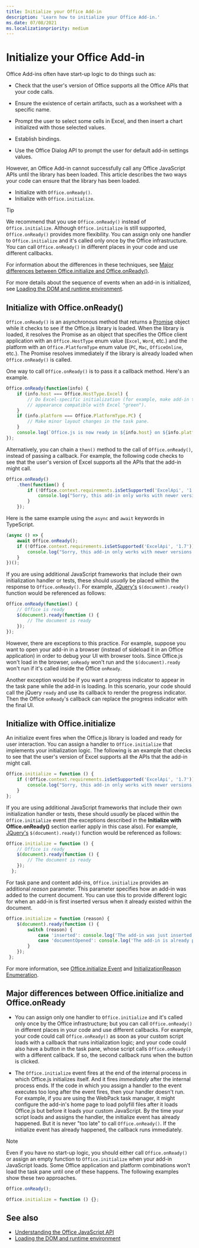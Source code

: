 ```yaml
---
title: Initialize your Office Add-in
description: 'Learn how to initialize your Office Add-in.'
ms.date: 07/08/2021
ms.localizationpriority: medium
---
```


# Initialize your Office Add-in

Office Add-ins often have start-up logic to do things such as:

- Check that the user's version of Office supports all the Office APIs that your code calls.

- Ensure the existence of certain artifacts, such as a worksheet with a specific name.

- Prompt the user to select some cells in Excel, and then insert a chart initialized with those selected values.

- Establish bindings.

- Use the Office Dialog API to prompt the user for default add-in settings values.

However, an Office Add-in cannot successfully call any Office JavaScript APIs until the library has been loaded. This article describes the two ways your code can ensure that the library has been loaded.

- Initialize with `Office.onReady()`.
- Initialize with `Office.initialize`.

> [!TIP]
> We recommend that you use `Office.onReady()` instead of `Office.initialize`. Although `Office.initialize` is still supported, `Office.onReady()` provides more flexibility. You can assign only one handler to `Office.initialize` and it's called only once by the Office infrastructure. You can call `Office.onReady()` in different places in your code and use different callbacks.
> 
> For information about the differences in these techniques, see [Major differences between Office.initialize and Office.onReady()](#major-differences-between-officeinitialize-and-officeonready).

For more details about the sequence of events when an add-in is initialized, see [Loading the DOM and runtime environment](loading-the-dom-and-runtime-environment.md).

## Initialize with Office.onReady()

`Office.onReady()` is an asynchronous method that returns a [Promise](https://developer.mozilla.org/docs/Web/JavaScript/Reference/Global_Objects/Promise) object while it checks to see if the Office.js library is loaded. When the library is loaded, it resolves the Promise as an object that specifies the Office client application with an `Office.HostType` enum value (`Excel`, `Word`, etc.) and the platform with an `Office.PlatformType` enum value (`PC`, `Mac`, `OfficeOnline`, etc.). The Promise resolves immediately if the library is already loaded when `Office.onReady()` is called.

One way to call `Office.onReady()` is to pass it a callback method. Here's an example.

```js
Office.onReady(function(info) {
    if (info.host === Office.HostType.Excel) {
        // Do Excel-specific initialization (for example, make add-in task pane's
        // appearance compatible with Excel "green").
    }
    if (info.platform === Office.PlatformType.PC) {
        // Make minor layout changes in the task pane.
    }
    console.log(`Office.js is now ready in ${info.host} on ${info.platform}`);
});
```

Alternatively, you can chain a `then()` method to the call of `Office.onReady()`, instead of passing a callback. For example, the following code checks to see that the user's version of Excel supports all the APIs that the add-in might call.

```js
Office.onReady()
    .then(function() {
        if (!Office.context.requirements.isSetSupported('ExcelApi', '1.7')) {
            console.log("Sorry, this add-in only works with newer versions of Excel.");
        }
    });
```

Here is the same example using the `async` and `await` keywords in TypeScript.

```typescript
(async () => {
    await Office.onReady();
    if (!Office.context.requirements.isSetSupported('ExcelApi', '1.7')) {
        console.log("Sorry, this add-in only works with newer versions of Excel.");
    }
})();
```

If you are using additional JavaScript frameworks that include their own initialization handler or tests, these should *usually* be placed within the response to `Office.onReady()`. For example, [JQuery's](https://jquery.com) `$(document).ready()` function would be referenced as follows:

```js
Office.onReady(function() {
    // Office is ready
    $(document).ready(function () {
        // The document is ready
    });
});
```

However, there are exceptions to this practice. For example, suppose you want to open your add-in in a browser (instead of sideload it in an Office application) in order to debug your UI with browser tools. Since Office.js won't load in the browser, `onReady` won't run and the `$(document).ready` won't run if it's called inside the Office `onReady`. 

Another exception would be if you want a progress indicator to appear in the task pane while the add-in is loading. In this scenario, your code should call the jQuery `ready` and use its callback to render the progress indicator. Then the Office `onReady`'s callback can replace the progress indicator with the final UI. 

## Initialize with Office.initialize

An initialize event fires when the Office.js library is loaded and ready for user interaction. You can assign a handler to `Office.initialize` that implements your initialization logic. The following is an example that checks to see that the user's version of Excel supports all the APIs that the add-in might call.

```js
Office.initialize = function () {
    if (!Office.context.requirements.isSetSupported('ExcelApi', '1.7')) {
        console.log("Sorry, this add-in only works with newer versions of Excel.");
    }
};
```

If you are using additional JavaScript frameworks that include their own initialization handler or tests, these should *usually* be placed within the `Office.initialize` event (the exceptions described in the **Initialize with Office.onReady()** section earlier apply in this case also). For example, [JQuery's](https://jquery.com) `$(document).ready()` function would be referenced as follows:

```js
Office.initialize = function () {
    // Office is ready
    $(document).ready(function () {
        // The document is ready
    });
  };
```

For task pane and content add-ins, `Office.initialize` provides an additional _reason_ parameter. This parameter specifies how an add-in was added to the current document. You can use this to provide different logic for when an add-in is first inserted versus when it already existed within the document.

```js
Office.initialize = function (reason) {
    $(document).ready(function () {
        switch (reason) {
            case 'inserted': console.log('The add-in was just inserted.');
            case 'documentOpened': console.log('The add-in is already part of the document.');
        }
    });
 };
```

For more information, see [Office.initialize Event](/javascript/api/office) and [InitializationReason Enumeration](/javascript/api/office/office.initializationreason).

## Major differences between Office.initialize and Office.onReady

- You can assign only one handler to `Office.initialize` and it's called only once by the Office infrastructure; but you can call `Office.onReady()` in different places in your code and use different callbacks. For example, your code could call `Office.onReady()` as soon as your custom script loads with a callback that runs initialization logic; and your code could also have a button in the task pane, whose script calls `Office.onReady()` with a different callback. If so, the second callback runs when the button is clicked.

- The `Office.initialize` event fires at the end of the internal process in which Office.js initializes itself. And it fires *immediately* after the internal process ends. If the code in which you assign a handler to the event executes too long after the event fires, then your handler doesn't run. For example, if you are using the WebPack task manager, it might configure the add-in's home page to load polyfill files after it loads Office.js but before it loads your custom JavaScript. By the time your script loads and assigns the handler, the initialize event has already happened. But it is never "too late" to call `Office.onReady()`. If the initialize event has already happened, the callback runs immediately.

> [!NOTE]
> Even if you have no start-up logic, you should either call `Office.onReady()` or assign an empty function to `Office.initialize` when your add-in JavaScript loads. Some Office application and platform combinations won't load the task pane until one of these happens. The following examples show these two approaches.
>
>```js    
>Office.onReady();
>```
>
>
>```js
>Office.initialize = function () {};
>```

## See also

- [Understanding the Office JavaScript API](understanding-the-javascript-api-for-office.md)
- [Loading the DOM and runtime environment](loading-the-dom-and-runtime-environment.md)